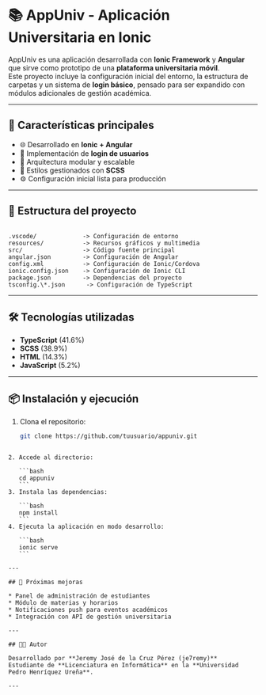 
# 📚 AppUniv - Aplicación Universitaria en Ionic

AppUniv es una aplicación desarrollada con **Ionic Framework** y **Angular** que sirve como prototipo de una **plataforma universitaria móvil**.  
Este proyecto incluye la configuración inicial del entorno, la estructura de carpetas y un sistema de **login básico**, pensado para ser expandido con módulos adicionales de gestión académica.

---

## 🚀 Características principales
- 🌐 Desarrollado en **Ionic + Angular**
- 🔑 Implementación de **login de usuarios**
- 📂 Arquitectura modular y escalable
- 🎨 Estilos gestionados con **SCSS**
- ⚙️ Configuración inicial lista para producción

---

## 📁 Estructura del proyecto
```

.vscode/             -> Configuración de entorno
resources/           -> Recursos gráficos y multimedia
src/                 -> Código fuente principal
angular.json         -> Configuración de Angular
config.xml           -> Configuración de Ionic/Cordova
ionic.config.json    -> Configuración de Ionic CLI
package.json         -> Dependencias del proyecto
tsconfig.\*.json      -> Configuración de TypeScript

````

---

## 🛠️ Tecnologías utilizadas
- **TypeScript** (41.6%)
- **SCSS** (38.9%)
- **HTML** (14.3%)
- **JavaScript** (5.2%)

---

## 📦 Instalación y ejecución

1. Clona el repositorio:
   ```bash
   git clone https://github.com/tuusuario/appuniv.git
````

2. Accede al directorio:

   ```bash
   cd appuniv
   ```
3. Instala las dependencias:

   ```bash
   npm install
   ```
4. Ejecuta la aplicación en modo desarrollo:

   ```bash
   ionic serve
   ```

---

## 📌 Próximas mejoras

* Panel de administración de estudiantes
* Módulo de materias y horarios
* Notificaciones push para eventos académicos
* Integración con API de gestión universitaria

---

## 👨‍💻 Autor

Desarrollado por **Jeremy José de la Cruz Pérez (je7remy)**
Estudiante de **Licenciatura en Informática** en la **Universidad Pedro Henríquez Ureña**.

---

